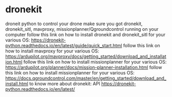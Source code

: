 # dronekit
 droneit python to control your drone
make sure you got dronekit, dronekit_sitl, mavproxy, missionplanner/Qgroundcontrol running on your computer
follow this link on how to install dronekit and dronekit_sitl for your various OS: https://dronekit-python.readthedocs.io/en/latest/guide/quick_start.html
follow this link on how to install mavproxy for your various OS: https://ardupilot.org/mavproxy/docs/getting_started/download_and_installation.html
follow this link on how to install missionplanner for your various OS:
https://ardupilot.org/planner/docs/mission-planner-installation.html
follow this link on how to install missionplanner for your various OS:
https://docs.qgroundcontrol.com/master/en/getting_started/download_and_install.html
to know more about dronekit:
API https://dronekit-python.readthedocs.io/en/latest/

